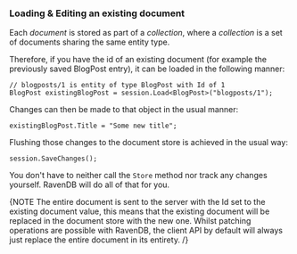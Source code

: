 ﻿
### Loading & Editing an existing document

Each _document_ is stored as part of a *collection*, where a _collection_ is a set of documents sharing the same entity type.

Therefore, if you have the id of an existing document (for example the previously saved BlogPost entry), it can be loaded in the following manner:

	// blogposts/1 is entity of type BlogPost with Id of 1
	BlogPost existingBlogPost = session.Load<BlogPost>("blogposts/1");

Changes can then be made to that object in the usual manner:

	existingBlogPost.Title = "Some new title";

Flushing those changes to the document store is achieved in the usual way:

	session.SaveChanges();

You don't have to neither call the `Store` method nor track any changes yourself. RavenDB will do all of that for you.
	
{NOTE The entire document is sent to the server with the Id set to the existing document value, this means that the existing document will be replaced in the document store with the new one. Whilst patching operations are possible with RavenDB, the client API by default will always just replace the entire document in its entirety. /}
